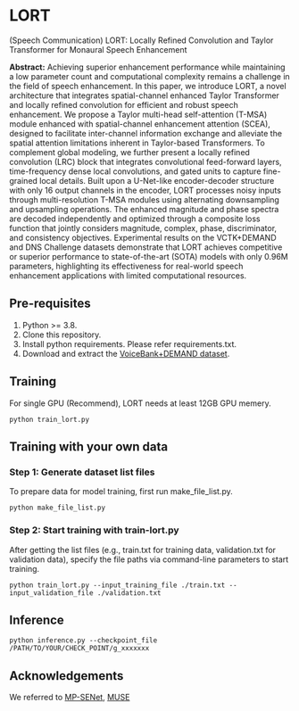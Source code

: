 # LORT
(Speech Communication) LORT: Locally Refined Convolution and Taylor Transformer for Monaural Speech Enhancement

**Abstract:** 
Achieving superior enhancement performance while maintaining a low parameter count and computational complexity remains a challenge in the field of speech enhancement. In this paper, we introduce LORT, a novel architecture that integrates spatial-channel enhanced Taylor Transformer and locally refined convolution for efficient and robust speech enhancement. We propose a Taylor multi-head self-attention (T-MSA) module enhanced with spatial-channel enhancement attention (SCEA), designed to facilitate inter-channel information exchange and alleviate the spatial attention limitations inherent in Taylor-based Transformers. To complement global modeling, we further present a locally refined convolution (LRC) block that integrates convolutional feed-forward layers, time-frequency dense local convolutions, and gated units to capture fine-grained local details. Built upon a U-Net-like encoder-decoder structure with only 16 output channels in the encoder, LORT processes noisy inputs through multi-resolution T-MSA modules using alternating downsampling and upsampling operations. The enhanced magnitude and phase spectra are decoded independently and optimized through a composite loss function that jointly considers magnitude, complex, phase, discriminator, and consistency objectives. Experimental results on the VCTK+DEMAND and DNS Challenge datasets demonstrate that LORT achieves competitive or superior performance to state-of-the-art (SOTA) models with only 0.96M parameters, highlighting its effectiveness for real-world speech enhancement applications with limited computational resources.

## Pre-requisites
1. Python >= 3.8.
2. Clone this repository.
3. Install python requirements. Please refer requirements.txt.
4. Download and extract the [VoiceBank+DEMAND dataset](https://datashare.ed.ac.uk/handle/10283/1942).

## Training
For single GPU (Recommend), LORT needs at least 12GB GPU memery.
```
python train_lort.py
```

## Training with your own data
### Step 1: Generate dataset list files
To prepare data for model training, first run make_file_list.py.
```
python make_file_list.py
```
### Step 2: Start training with train-lort.py
After getting the list files (e.g., train.txt for training data, validation.txt for validation data), specify the file paths via command-line parameters to start training.
```
python train_lort.py --input_training_file ./train.txt --input_validation_file ./validation.txt
```
## Inference
```
python inference.py --checkpoint_file /PATH/TO/YOUR/CHECK_POINT/g_xxxxxxx
```

## Acknowledgements
We referred to [MP-SENet](https://github.com/yxlu-0102/MP-SENet), [MUSE](https://github.com/huaidanquede/MUSE-Speech-Enhancement)
